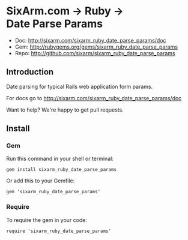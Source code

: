 # SixArm.com → Ruby → <br> Date Parse Params

* Doc: <http://sixarm.com/sixarm_ruby_date_parse_params/doc>
* Gem: <http://rubygems.org/gems/sixarm_ruby_date_parse_params>
* Repo: <http://github.com/sixarm/sixarm_ruby_date_parse_params>
<!--header-shut-->


## Introduction
 
Date parsing for typical Rails web application form params.

For docs go to <http://sixarm.com/sixarm_ruby_date_parse_params/doc>

Want to help? We're happy to get pull requests.


<!--install-opent-->

## Install

### Gem

Run this command in your shell or terminal:

    gem install sixarm_ruby_date_parse_params

Or add this to your Gemfile:

    gem 'sixarm_ruby_date_parse_params'

### Require

To require the gem in your code:

    require 'sixarm_ruby_date_parse_params'

<!--install-shut-->
